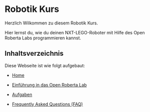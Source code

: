 # Robotik Kurs

Herzlich Wilkommen zu diesem Robotik Kurs. <i class="fas fa-robot"></i>

Hier lernst du, wie du deinen NXT-LEGO-Roboter mit Hilfe des Open Roberta Labs programmieren kannst.


## Inhaltsverzeichnis

Diese Webseite ist wie folgt aufgebaut:

* [Home](index.md)

* [Einführung in das Open Roberta Lab](OpenRobertaLab_Intro.md) 

* [Aufgaben](Aufgaben.md)

* [Frequently Asked Questions (FAQ)](FAQ.md)







